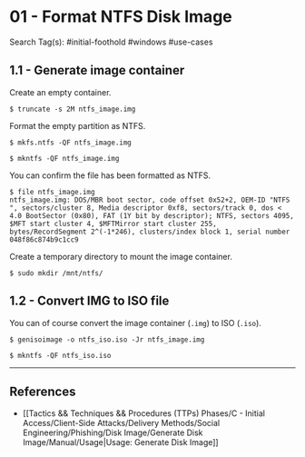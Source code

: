 # 01 - Format NTFS Disk Image

Search Tag(s): #initial-foothold #windows #use-cases

## 1.1 - Generate image container

Create an empty container.

```
$ truncate -s 2M ntfs_image.img
```

Format the empty partition as NTFS.

```
$ mkfs.ntfs -QF ntfs_image.img

$ mkntfs -QF ntfs_image.img
```

You can confirm the file has been formatted as NTFS.

```
$ file ntfs_image.img
ntfs_image.img: DOS/MBR boot sector, code offset 0x52+2, OEM-ID "NTFS    ", sectors/cluster 8, Media descriptor 0xf8, sectors/track 0, dos < 4.0 BootSector (0x80), FAT (1Y bit by descriptor); NTFS, sectors 4095, $MFT start cluster 4, $MFTMirror start cluster 255, bytes/RecordSegment 2^(-1*246), clusters/index block 1, serial number 048f86c874b9c1cc9
```

Create a temporary directory to mount the image container.

```
$ sudo mkdir /mnt/ntfs/
```

## 1.2 -  Convert IMG to ISO file

You can of course convert the image container (`.img`) to ISO (`.iso`).

```
$ genisoimage -o ntfs_iso.iso -Jr ntfs_image.img

$ mkntfs -QF ntfs_iso.iso
```

---
## References

- [[Tactics && Techniques && Procedures (TTPs) Phases/C - Initial Access/Client-Side Attacks/Delivery Methods/Social Engineering/Phishing/Disk Image/Generate Disk Image/Manual/Usage|Usage: Generate Disk Image]]